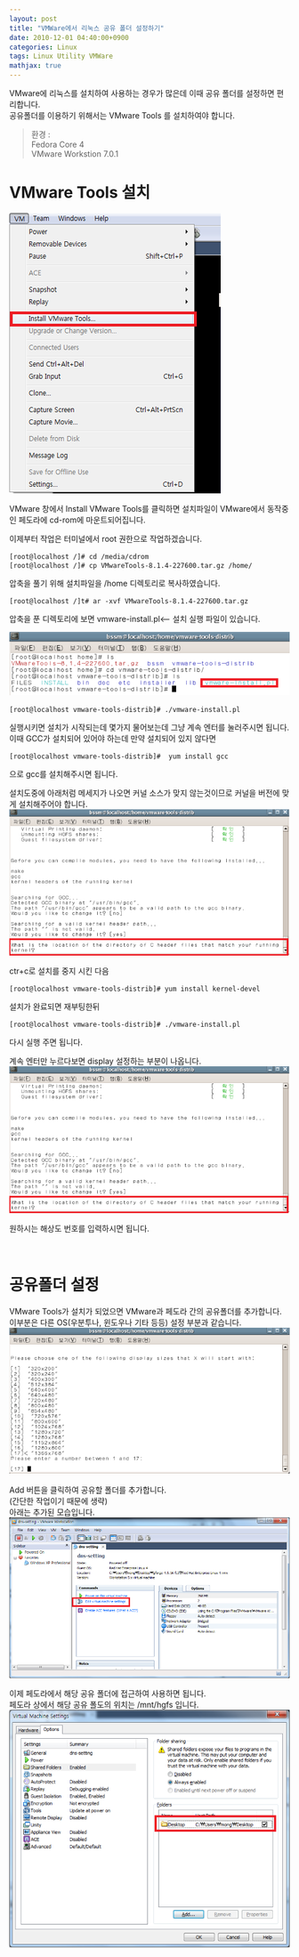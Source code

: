 ```yaml
---
layout: post
title: "VMWare에서 리눅스 공유 폴더 설정하기"
date: 2010-12-01 04:40:00+0900
categories: Linux
tags: Linux Utility VMWare
mathjax: true
---
```


VMware에 리눅스를 설치하여 사용하는 경우가 많은데 이때 공유 폴더를 설정하면 편리합니다.  
공유폴더를 이용하기 위해서는 VMware Tools 를 설치하여야 합니다.

> 환경 :  
Fedora Core 4  
VMware Workstion 7.0.1  

# VMware Tools 설치
![img](/resource/2010/20101201/20101201-img-1.png)

VMware 창에서 Install VMware Tools를 클릭하면 설치파일이 VMware에서 동작중인 페도라에 cd-rom에 마운트되어집니다.  

이제부터 작업은 터미널에서 root 권한으로 작업하겠습니다.  

```shell
[root@localhost /]# cd /media/cdrom
[root@localhost /]# cp VMwareTools-8.1.4-227600.tar.gz /home/
```

압축을 풀기 위해 설치파일을 /home 디렉토리로 복사하였습니다.

```shell
[root@localhost /]t# ar -xvf VMwareTools-8.1.4-227600.tar.gz
```

압축을 푼 디렉토리에 보면 vmware-install.pl<-- 설치 실행 파일이 있습니다.

![img](/resource/2010/20101201/20101201-img-2.png)

```shell
[root@localhost vmware-tools-distrib]# ./vmware-install.pl
```

실행시키면 설치가 시작되는데 몇가지 물어보는데 그냥 계속 엔터를 눌러주시면 됩니다.
이때 GCC가 설치되어 있어야 하는데 만약 설치되어 있지 않다면

```shell
[root@localhost vmware-tools-distrib]#  yum install gcc
```
으로 gcc를 설치해주시면 됩니다.


설치도중에 아래처럼 메세지가 나오면 커널 소스가 맞지 않는것이므로 커널을 버전에 맞게 설치해주어야 합니다.  
![img](/resource/2010/20101201/20101201-img-3.png)

ctr+c로 설치를 중지 시킨 다음

```shell
[root@localhost vmware-tools-distrib]# yum install kernel-devel
```

설치가 완료되면 재부팅한뒤
```shell
[root@localhost vmware-tools-distrib]# ./vmware-install.pl
```

다시 실행 주면 됩니다.  

계속 엔터만 누르다보면 display 설정하는 부분이 나옵니다.  
![img](/resource/2010/20101201/20101201-img-3.png)

원하시는 해상도 번호를 입력하시면 됩니다.  

<br>

# 공유폴더 설정
VMware Tools가 설치가 되었으면 VMware과 페도라 간의 공유폴더를 추가합니다.  
이부분은 다른 OS(우분투나, 윈도우나 기타 등등) 설정 부분과 같습니다.  
![img](/resource/2010/20101201/20101201-img-4.png)

Add 버튼을 클릭하여 공유할 폴더를 추가합니다.  
(간단한 작업이기 때문에 생략)  
아래는 추가된 모습입니다.  
![img](/resource/2010/20101201/20101201-img-5.png)

이제 페도라에서 해당 공유 폴더에 접근하여 사용하면 됩니다.  
페도라 상에서 해당 공유 폴도의 위치는 /mnt/hgfs 입니다.  
![img](/resource/2010/20101201/20101201-img-6.png)